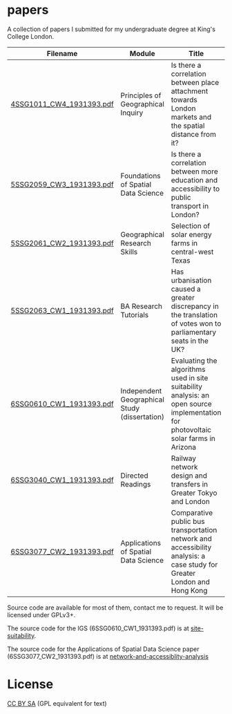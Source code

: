 # papers

A collection of papers I submitted for my undergraduate degree at King's College London.

Filename | Module | Title
---|---|---
[4SSG1011_CW4_1931393.pdf](4SSG1011_CW4_1931393.pdf) | Principles of Geographical Inquiry | Is there a correlation between place attachment towards London markets and the spatial distance from it?
[5SSG2059_CW3_1931393.pdf](5SSG2059_CW3_1931393.pdf) | Foundations of Spatial Data Science | Is there a correlation between more education and accessibility to public transport in London?
[5SSG2061_CW2_1931393.pdf](5SSG2061_CW2_1931393.pdf) | Geographical Research Skills | Selection of solar energy farms in central-west Texas
[5SSG2063_CW1_1931393.pdf](5SSG2063_CW1_1931393.pdf) | BA Research Tutorials | Has urbanisation caused a greater discrepancy in the translation of votes won to parliamentary seats in the UK?
[6SSG0610_CW1_1931393.pdf](6SSG0610_CW1_1931393.pdf) | Independent Geographical Study (dissertation) | Evaluating the algorithms used in site suitability analysis: an open source implementation for photovoltaic solar farms in Arizona
[6SSG3040_CW1_1931393.pdf](6SSG3040_CW1_1931393.pdf) | Directed Readings | Railway network design and transfers in Greater Tokyo and London
[6SSG3077_CW2_1931393.pdf](6SSG3077_CW2_1931393.pdf) | Applications of Spatial Data Science | Comparative public bus transportation network and accessibility analysis: a case study for Greater London and Hong Kong

Source code are available for most of them, contact me to request. It will be licensed under GPLv3+.

The source code for the IGS (6SSG0610_CW1_1931393.pdf) is at [site-suitability](https://github.com/akazukin5151/site-suitability/).

The source code for the Applications of Spatial Data Science paper (6SSG3077_CW2_1931393.pdf) is at [network-and-accessiblity-analysis](https://github.com/akazukin5151/network-and-accessiblity-analysis)

# License

[CC BY SA](https://creativecommons.org/licenses/by-sa/4.0/) (GPL equivalent for text)
